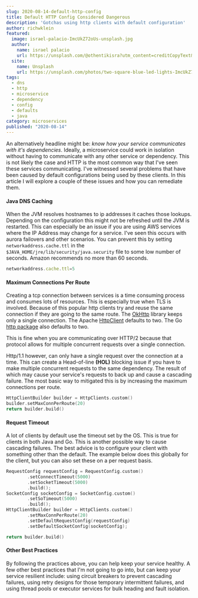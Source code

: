 ```yaml
---
slug: 2020-08-14-default-http-config
title: Default HTTP Config Considered Dangerous
description: 'Gotchas using http clients with default configuration'
author: richwklein
featured:
  image: israel-palacio-ImcUkZ72oUs-unsplash.jpg
  author:
    name: israel palacio
    url: https://unsplash.com/@othentikisra?utm_content=creditCopyText&utm_medium=referral&utm_source=unsplash
  site:
    name: Unsplash
    url: https://unsplash.com/photos/two-square-blue-led-lights-ImcUkZ72oUs?utm_content=creditCopyText&utm_medium=referral&utm_source=unsplash
tags:
  - dns
  - http
  - microservice
  - dependency
  - config
  - defaults
  - java
category: microservices
published: "2020-08-14"
---
```


An alternatively headline might be: *know how your service communicates with it's dependencies*. Ideally, a microservice could work in isolation without having to communicate with any other service or dependency. This is not likely the case and HTTP is the most common way that I've seen these services communicating. I've witnessed several problems that have been caused by default configurations being used by these clients. In this article I will explore a couple of these issues and how you can remediate them.

#### Java DNS Caching
When the JVM resolves hostnames to ip addresses it caches those lookups. Depending on the configuration this might not be refreshed until the JVM is restarted. This can especially be an issue if you are using AWS services where the IP Address may
change for a service. I've seen this occurs with aurora failovers and other scenarios. You can prevent this by setting `networkaddress.cache.ttl` in the `$JAVA_HOME/jre/lib/security/java.security` file to some low number of seconds. Amazon recommends no more than 60 seconds.

```jsx
networkaddress.cache.ttl=5
```

#### Maximum Connections Per Route
Creating a tcp connection between services is a time consuming process and consumes lots of resources. This is especially true when TLS is involved. Because of this popular http clients try and reuse the same connection if they are going to the same route. The [OkHttp](https://square.github.io/okhttp/) library keeps only a single connection. The Apache [HttpClient](https://hc.apache.org/httpcomponents-client-ga/index.html) defaults to two. The Go [http package](https://golang.org/pkg/net/http/) also defaults to two. 

This is fine when you are communicating over HTTP/2 because that protocol allows for multiple concurrent requests over a single connection. 

Http/1.1 however, can only have a single request over the connection at a time. This can create a Head-of-line **(HOL)** blocking issue if you have to make multiple concurrent requests to the same dependency. The result of which may cause your service's requests to back up and cause a cascading failure. The most basic way to mitigated this is by increasing the maximum connections per route.

```kotlin
HttpClientBuilder builder = HttpClients.custom()
builder.setMaxConnPerRoute(20)
return builder.build()
```

#### Request Timeout
A lot of clients by default use the timeout set by the OS. This is true for clients in both Java and Go. This is another possible way to cause cascading failures. The best advice is to configure your client with something other than the default. The example below does this globally for the client, but you can also set these on a per request basis.

```kotlin
RequestConfig requestConfig = RequestConfig.custom()
        .setConnectTimeout(5000)
        .setSocketTimeout(5000)
        .build();
SocketConfig socketConfig = SocketConfig.custom()
        .setSoTimeout(5000)
        .build();
HttpClientBuilder builder = HttpClients.custom()
        .setMaxConnPerRoute(20)
        .setDefaultRequestConfig(requestConfig)
        .setDefaultSocketConfig(socketConfig);

return builder.build()
```

#### Other Best Practices
By following the practices above, you can help keep your service healthy. A few other best practices that I'm not going to go into, but can keep your service resilient include: using circuit breakers to prevent cascading failures, using retry designs for those temporary intermittent failures, and using thread pools or executor services for bulk heading and fault isolation.
